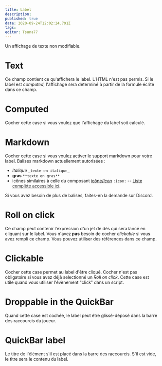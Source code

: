 ```yaml
---
title: Label
description: 
published: true
date: 2020-09-24T12:02:24.791Z
tags: 
editor: Tsuna77
---
```


Un affichage de texte non modifiable.

# Text
Ce champ contient ce qu'affichera le label. L'HTML n'est pas permis. Si le label est *computed*, l'affichage sera determiné à partir de la formule écrite dans ce champ.

# Computed
Cocher cette case si vous voulez que l'affichage du label soit calculé.

# Markdown
Cocher cette case si vous voulez activer le support markdown pour votre label.
Balises markdown actuellement autorisées :

- _italique_ `_texte en italique_`
- **gras** `**texte en gras**`
- icônes similaires à celle du composant [icône/*icon*](/system-builder/component/icon) `:icon:` -- [Liste complète accessible ici](https://fontawesome.com/icons?d=gallery&s=solid&m=free).

Si vous avez besoin de plus de balises, faites-en la demande sur Discord.

# Roll on click
Ce champ peut contenir l'expression d'un jet de dés qui sera lancé en cliquant sur le label. Vous n'avez **pas** besoin de cocher *clickable* si vous avez rempli ce champ. Vous pouvez utiliser des références dans ce champ.

# Clickable
Cocher cette case permet au label d'être cliqué. Cocher n'est pas obligatoire si vous avez déjà selectionné un *Roll on click*. Cette case est utile quand vous utiliser l'évènement "click" dans un script.

# Droppable in the QuickBar
Quand cette case est cochée, le label peut être glissé-déposé dans la barre des raccourcis du joueur.

# QuickBar label
Le titre de l'élément s'il est placé dans la barre des raccourcis. S'il est vide, le titre sera le contenu du label.
